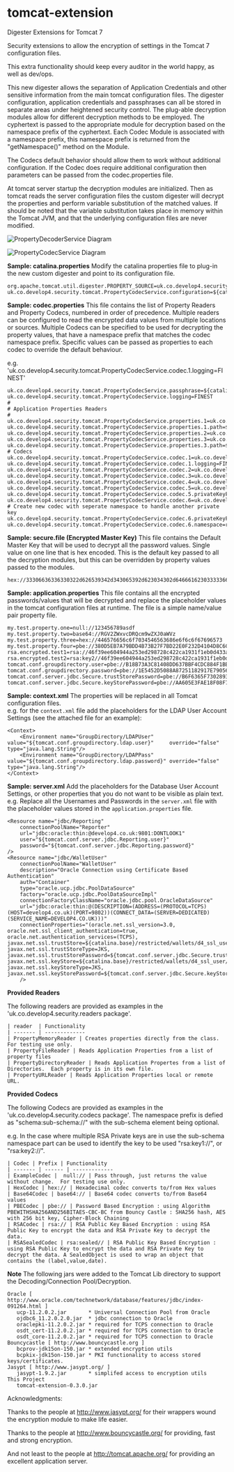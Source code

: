 tomcat-extension
================

Digester Extensions for Tomcat 7

Security extensions to allow the encryption of settings in the Tomcat 7 configuration files.  

This extra functionality should keep every auditor in the world happy, as well as dev/ops. 

This new digester allows the separation of Application Credentials and other sensitive information
from the main tomcat configuration files.   The digester configuration, application credentials and passphrases
can all be stored in separate areas under heightened security control.   The plug-able decryption modules allow
for different decryption methods to be employed.  The cyphertext is passed to the appropriate module for decryption
based on the namespace prefix of the cyphertext.   Each Codec Module is associated with a namespace prefix, this
namespace prefix is returned from the "getNamespace()" method on the Module.
 
The Codecs default behavior should allow them to work without additional configuration. If the Codec does require additional configuration
then parameters can be passed from the codec.properties file.

At tomcat server startup the decryption modules are initialized. Then as tomcat reads the server configuration files the custom digester will decrypt the properties and perform variable substitution of the matched values.  If should be noted that the variable substitution takes place in memory within the Tomcat JVM, and that the underlying configuration files are never modified.

![PropertyDecoderService Diagram](https://raw.githubusercontent.com/develop4/tomcat-extension/development/src/site/resources/images/PropertyDigester.png "PropertyDecoderService Diagram")

![PropertyCodecService Diagram](https://raw.githubusercontent.com/develop4/tomcat-extension/development/src/site/resources/images/PropertyDigester.png)

**Sample: catalina.properties**
Modify the catalina properties file to plug-in the new custom digester and point to its configuration file.
```
org.apache.tomcat.util.digester.PROPERTY_SOURCE=uk.co.develop4.security.tomcat.PropertyCodecService
uk.co.develop4.security.tomcat.PropertyCodecService.configuration=${catalina.base}/restricted/settings/codec.properties
```

**Sample: codec.properties**
This file contains the list of Property Readers and Property Codecs, numbered in order of precedence.  Multiple readers can be configured to read the encrypted data values from multiple locations or sources.  Multiple Codecs can be specified to be used for decrypting the property values, that have a namespace prefix that matches
the codec namespace prefix.   Specific values can be passed as properties to each codec to override the default behaviour.

e.g. 'uk.co.develop4.security.tomcat.PropertyCodecService.codec.1.logging=FINEST'
```
uk.co.develop4.security.tomcat.PropertyCodecService.passphrase=${catalina.base}/restricted/keystore/secure.file
uk.co.develop4.security.tomcat.PropertyCodecService.logging=FINEST
#
# Application Properties Readers
#
uk.co.develop4.security.tomcat.PropertyCodecService.properties.1=uk.co.develop4.security.readers.PropertyFileReader
uk.co.develop4.security.tomcat.PropertyCodecService.properties.1.path=${catalina.base}/restricted/properties/application.properties;${catalina.base}/restricted/properties/application_rsa.properties
uk.co.develop4.security.tomcat.PropertyCodecService.properties.2=uk.co.develop4.security.readers.PropertyMemoryReader
uk.co.develop4.security.tomcat.PropertyCodecService.properties.3=uk.co.develop4.security.readers.PropertyDirectoryReader
uk.co.develop4.security.tomcat.PropertyCodecService.properties.3.path=${catalina.base}/restricted/properties/propertySetOne;${catalina.base}/restricted/properties/propertySetTwo
# Codecs
uk.co.develop4.security.tomcat.PropertyCodecService.codec.1=uk.co.develop4.security.codecs.ExampleCodec
uk.co.develop4.security.tomcat.PropertyCodecService.codec.1.logging=FINEST
uk.co.develop4.security.tomcat.PropertyCodecService.codec.2=uk.co.develop4.security.codecs.Base64Codec
uk.co.develop4.security.tomcat.PropertyCodecService.codec.3=uk.co.develop4.security.codecs.HexCodec
uk.co.develop4.security.tomcat.PropertyCodecService.codec.4=uk.co.develop4.security.codecs.PBECodec
uk.co.develop4.security.tomcat.PropertyCodecService.codec.5=uk.co.develop4.security.codecs.RSACodec
uk.co.develop4.security.tomcat.PropertyCodecService.codec.5.privateKeyFile=${catalina.base}/restricted/keystore/privateKeyOne.pem
uk.co.develop4.security.tomcat.PropertyCodecService.codec.6=uk.co.develop4.security.codecs.RSACodec
# Create new codec with seperate namespace to handle another private key
uk.co.develop4.security.tomcat.PropertyCodecService.codec.6.privateKeyFile=${catalina.base}/restricted/keystore/privateKeyTwo.pem
uk.co.develop4.security.tomcat.PropertyCodecService.codec.6.namespace=rsa:key2//
```

**Sample: secure.file (Encrypted Master Key)**
This file contains the Default Master Key that will be used to decrypt all the password values.  Single value on one line that is hex encoded. 
This is the default key passed to all the decryption modules, but this can be overridden by property values passed to the modules.
```
hex://33306636336330322d626539342d343065392d623034302d646661623033333661643930
```

**Sample: application.properties**
This file contains all the encrypted passwords/values that will be decrypted and replace the placeholder values in the tomcat configuration files at runtime.
The file is a simple name/value pair property file.
```
my.test.property.one=null://123456789asdf
my.test.property.two=base64://RGV2ZWxvcDRQcm9wZXJ0aWVz
my.test.property.three=hex://446576656c6f7034546563686e6f6c6f67696573
my.test.property.four=pbe://380D5EB7A79BDD4B73B27F7BD22E0F232D4104D8C6C90033F07D680AD7876E62CF905F0D189628CEDF24CADEA388BDCF
rsa.encrypted.test1=rsa://46f39ee604944a253ed298728c422ca1931f1eb0d433a450e941735f6b335b...c911
rsa.encrypted.test2=rsa:key2//46f39ee604944a253ed298728c422ca1931f1eb0d433a450e941735f6b...4d82
tomcat.conf.groupdirectory.user=pbe://B18B73A3C81408DD637BBF4CDC884F1BB1E24845F31EC3237A165BB8568EB0F5
tomcat.conf.groupdirectory.password=pbe://1E5452D5088A87251182917E79056B45216B67277BFFD25DA438D3BE153C29C8
tomcat.conf.server.jdbc.Secure.trustStorePassword=pbe://B6F6365F73028930C4DE748447725E58470E48FA3B6CE33105CECAE0F3C6EB29
tomcat.conf.server.jdbc.Secure.keyStorePassword=pbe://AA605E3FAE18F08F75FDA06D48CC1E4298841B586FE3D5F630D8687AD836AC18
```

**Sample: context.xml**
The properties will be replaced in all Tomcat configuration files.  
e.g. for the `context.xml` file add the placeholders for the LDAP User Account Settings (see the attached file for an example):
```
<Context>
    <Environment name="GroupDirectory/LDAPUser" value="${tomcat.conf.groupdirectory.ldap.user}"     override="false" type="java.lang.String"/>
    <Environment name="GroupDirectory/LDAPPass" value="${tomcat.conf.groupdirectory.ldap.password}" override="false" type="java.lang.String"/>
</Context>
```

**Sample: server.xml**
Add the placeholders for the Database User Account Settings, or other properties that you do not want to be visible as plain text.  e.g. Replace all the Usernames and Passwords in the `server.xml` file with the 
placeholder values stored in the `application.properties` file.
```
<Resource name="jdbc/Reporting"
    connectionPoolName="Reporter"
    url="jdbc:oracle:thin:@develop4.co.uk:9801:DONTLOOK1"
    user="${tomcat.conf.server.jdbc.Reporting.user}"
    password="${tomcat.conf.server.jdbc.Reporting.password}"
/>
<Resource name="jdbc/WalletUser" 
    connectionPoolName="WalletUser"
    description="Oracle Connection using Certificate Based Authentication"
    auth="Container" 
    type="oracle.ucp.jdbc.PoolDataSource" 
    factory="oracle.ucp.jdbc.PoolDataSourceImpl"
    connectionFactoryClassName="oracle.jdbc.pool.OracleDataSource"
    url="jdbc:oracle:thin:@(DESCRIPTION=(ADDRESS=(PROTOCOL=TCPS)(HOST=develop4.co.uk)(PORT=9802))(CONNECT_DATA=(SERVER=DEDICATED)(SERVICE_NAME=DEVELOP4.CO.UK)))"
    connectionProperties="(oracle.net.ssl_version=3.0,
oracle.net.ssl_client_authentication=true,
oracle.net.authentication_services=(TCPS),
javax.net.ssl.trustStore=${catalina.base}/restricted/wallets/d4_ssl_user/truststore.jks,
javax.net.ssl.trustStoreType=JKS,
javax.net.ssl.trustStorePassword=${tomcat.conf.server.jdbc.Secure.trustStorePassword},
javax.net.ssl.keyStore=${catalina.base}/restricted/wallets/d4_ssl_user/d4_ssl_user.jks,
javax.net.ssl.keyStoreType=JKS,
javax.net.ssl.keyStorePassword=${tomcat.conf.server.jdbc.Secure.keyStorePassword})"		
	/>
```

**Provided Readers**

The following readers are provided as examples in the 'uk.co.develop4.security.readers package'.

```
| reader  | Functionality
| ------- | -------------
| PropertyMemoryReader | Creates properties directly from the class. For testing use only.
| PropertyFileReader | Reads Application Properties from a list of property files 
| PropertyDirectoryReader | Reads Application Propertes from a list of Directories.  Each property is in its own file.
| PropertyURLReader | Reads Application Properties local or remote URL. 
```

**Provided Codecs**

The following Codecs are provided as examples in the 'uk.co.develop4.security.codecs package'.  The namespace prefix is defied as "schema:sub-schema://" with the sub-schema element being optional.

e.g. In the case where multiple RSA Private keys are in use the sub-schema namespace part can be used to identify the key to be used "rsa:key1://", or "rsa:key2://".  

```
| Codec | Prefix | Functionality
| ------- | ------ | -------------
| ExampleCodec |  null:// | Pass through, just returns the value without change.  For testing use only.
| HexCodec | hex:// | Hexadecimal codec converts to/from Hex values
| Base64Codec | base64:// | Base64 codec converts to/from Base64 values
| PBECodec | pbe:// | Password Based Encryption : using Algorithm PBEWITHSHA256AND256BITAES-CBC-BC from Bouncy Castle : SHA256 hash, AES with 256 bit key, Cipher-Block Chaining 
| RSACodec | rsa:// | RSA Public Key Based Encryption : using RSA Public Key to encrypt the data and RSA Private Key to decrypt the data. 
| RSASealedCodec | rsa:sealed// | RSA Public Key Based Encryption : using RSA Public Key to encrypt the data and RSA Private Key to decrypt the data. A SealedObject is used to wrap an object that contains the (label,value,date).
```

**Note**
The following jars were added to the Tomcat Lib directory to support the Decoding/Connection Pool/Decryption.

```
Oracle [ http://www.oracle.com/technetwork/database/features/jdbc/index-091264.html ]
   ucp-11.2.0.2.jar       * Universal Connection Pool from Oracle
   ojdbc6_11.2.0.2.0.jar  * jdbc connection to Oracle
   oraclepki-11.2.0.2.jar * required for TCPS connection to Oracle
   osdt_cert-11.2.0.2.jar * required for TCPS connection to Oracle
   osdt_core-11.2.0.2.jar * required for TCPS connection to Oracle
Bouncycastle [ http://www.bouncycastle.org ]
   bcprov-jdk15on-150.jar * extended encryption utils
   bcpkix-jdk15on-150.jar * PKI functionality to access stored keys/certificates.
Jasypt [ http://www.jasypt.org/ ]
   jasypt-1.9.2.jar       * simplifed access to encryption utils
This Project
   tomcat-extension-0.3.0.jar
```

Acknowledgments:

Thanks to the people at http://www.jasypt.org/ for their wrappers wound the encryption module to make life easier.

Thanks to the people at http://www.bouncycastle.org/ for providing, fast and strong encryption.

And not least to the people at http://tomcat.apache.org/ for providing an excellent application server.
